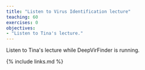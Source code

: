 ```yaml
---
title: "Listen to Virus Identification lecture"
teaching: 60
exercises: 0
objectives:
- "Listen to Tina's lecture."
---
```


Listen to Tina's lecture while DeepVirFinder is running.


{% include links.md %}
